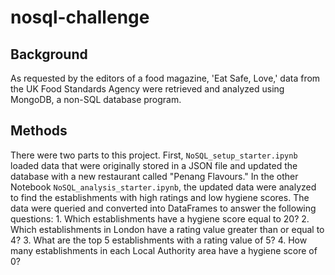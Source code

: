 # nosql-challenge

## Background
As requested by the editors of a food magazine, 'Eat Safe, Love,' data from the UK Food Standards Agency were retrieved and analyzed using MongoDB, a non-SQL database program.

## Methods
There were two parts to this project. First, `NoSQL_setup_starter.ipynb` loaded data that were originally stored in a JSON file and updated the database with a new restaurant called "Penang Flavours." In the other Notebook `NoSQL_analysis_starter.ipynb`, the updated data were analyzed to find the establishments with high ratings and low hygiene scores. The data were queried and converted into DataFrames to answer the following questions:
    1. Which establishments have a hygiene score equal to 20?
    2. Which establishments in London have a rating value greater than or equal to 4?
    3. What are the top 5 establishments with a rating value of 5?
    4. How many establishments in each Local Authority area have a hygiene score of 0?
